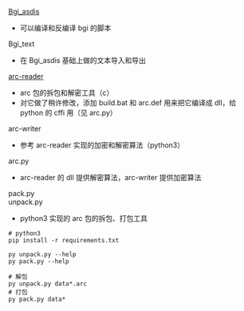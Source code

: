 
[Bgi_asdis](https://github.com/mchubby-3rdparty/Bgi_asdis)
- 可以编译和反编译 bgi 的脚本

Bgi_text
- 在 Bgi_asdis 基础上做的文本导入和导出


[arc-reader](https://github.com/minirop/arc-reader)
- arc 包的拆包和解密工具（c）
- 对它做了稍许修改，添加 build.bat 和 arc.def 用来把它编译成 dll，给 python 的 cffi 用（见 arc.py）

arc-writer
- 参考 arc-reader 实现的加密和解密算法（python3）

arc.py
- arc-reader 的 dll 提供解密算法，arc-writer 提供加密算法

pack.py  
unpack.py
- python3 实现的 arc 包的拆包、打包工具

```
# python3
pip install -r requirements.txt

py unpack.py --help
py pack.py --help

# 解包
py unpack.py data*.arc
# 打包
py pack.py data*
```
